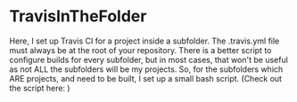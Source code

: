 # TravisInTheFolder
Here, I set up Travis CI for a project inside a subfolder.
The .travis.yml file must always be at the root of your repository.
There is a better script to configure builds for every subfolder, but in most cases, that won't be useful as not ALL the subfolders will be my projects.
So, for the subfolders which ARE projects, and need to be built, I set up a small bash script. (Check out the script here: )
